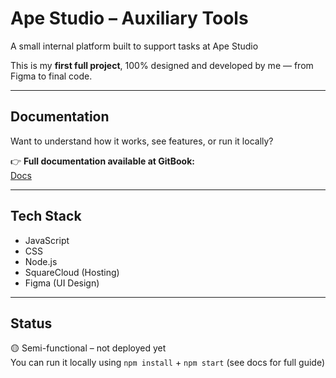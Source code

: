 # Ape Studio – Auxiliary Tools

A small internal platform built to support tasks at Ape Studio

This is my **first full project**, 100% designed and developed by me — from Figma to final code.

---

## Documentation

Want to understand how it works, see features, or run it locally?

👉 **Full documentation available at GitBook:**  
[Docs](https://joaos-organization-55.gitbook.io/ape-tools)

---

## Tech Stack

- JavaScript  
- CSS  
- Node.js  
- SquareCloud (Hosting)  
- Figma (UI Design)  

---

## Status

🟡 Semi-functional – not deployed yet  
You can run it locally using `npm install` + `npm start` (see docs for full guide)
